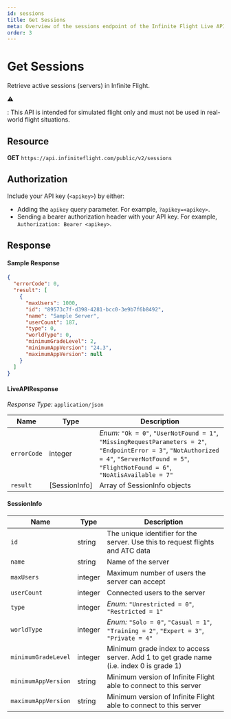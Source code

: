 ```yaml
---
id: sessions
title: Get Sessions
meta: Overview of the sessions endpoint of the Infinite Flight Live API
order: 3
---
```


# Get Sessions

Retrieve active sessions (servers) in Infinite Flight.

⚠️

: This API is intended for simulated flight only and must not be used in real-world flight situations.

## Resource

**GET** `https://api.infiniteflight.com/public/v2/sessions`

## Authorization

Include your API key (`<apikey>`) by either:

- Adding the `apikey` query parameter. For example, `?apikey=<apikey>`.
- Sending a bearer authorization header with your API key. For example, `Authorization: Bearer <apikey>`.

## Response

#### Sample Response

```json
{
  "errorCode": 0,
  "result": [
    {
      "maxUsers": 1000,
      "id": "89573c7f-d398-4281-bcc0-3e9b7f6b8492",
      "name": "Sample Server",
      "userCount": 187,
      "type": 0,
      "worldType": 0,
      "minimumGradeLevel": 2,
      "minimumAppVersion": "24.3",
      "maximumAppVersion": null
    }
  ]
}
```

#### LiveAPIResponse

*Response Type:* `application/json`

| Name        | Type          | Description                                                  |
| ----------- | ------------- | ------------------------------------------------------------ |
| `errorCode` | integer       | _Enum:_ `"Ok = 0"`, `"UserNotFound = 1"`, `"MissingRequestParameters = 2"`, `"EndpointError = 3"`, `"NotAuthorized = 4"`, `"ServerNotFound = 5"`, `"FlightNotFound = 6"`, `"NoAtisAvailable = 7"` |
| `result`    | [SessionInfo] | Array of SessionInfo objects                                 |

#### SessionInfo

| Name                | Type    | Description                                                  |
| ------------------- | ------- | ------------------------------------------------------------ |
| `id`                | string  | The unique identifier for the server. Use this to request flights and ATC data |
| `name`              | string  | Name of the server                                           |
| `maxUsers`          | integer | Maximum number of users the server can accept                |
| `userCount`         | integer | Connected users to the server                                |
| `type`              | integer | _Enum:_ `"Unrestricted = 0"`, `"Restricted = 1"`             |
| `worldType`         | integer | _Enum:_ `"Solo = 0"`, `"Casual = 1"`, `"Training = 2"`, `"Expert = 3"`, `"Private = 4"` |
| `minimumGradeLevel` | integer | Minimum grade index to access server. Add 1 to get grade name (i.e. index 0 is grade 1) |
| `minimumAppVersion` | string  | Minimum version of Infinite Flight able to connect to this server                       |
| `maximumAppVersion` | string  | Minimum version of Infinite Flight able to connect to this server                       |